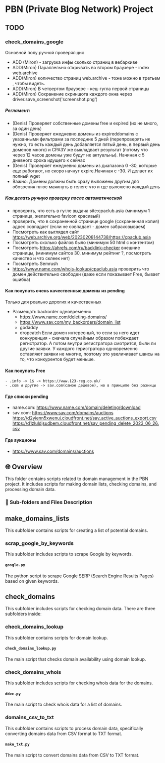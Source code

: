 # PBN (Private Blog Network) Project

## TODO

### check_domains_google




Основной полу ручной проверялщик

- ADD (Miron) - загрузка инфы сколько страниц в вебархиве
- ADD(Miron) Параллельно открывать во втором браузере - index web.archive
- ADD(Miron) количество страниц web.archive - тоже можно в третьем , чтобы видеть.
- ADD(Miron) В четвертом браузере - кеш гугла первой страницы
- ADD(Miron) Сохранение скриншота каждого окна через driver.save_screenshot('screenshot.png')



##### Регламент:
- (Denis) Проверяет собственные домены free и expired (их не много, за один день)
- (Denis) Проверяет ежедневно домены из expireddomains с указанными фильтрами за последние 5 дней (перепроверять не нужно, то есть каждый день добавляется пятый день, в первый день доменов много) и СРАЗУ же выкладвает результат (потому что через 12 часов домены уже будут не актуальны). Начиная с 5 дневного срока идущего к сейчас
- (Denis) Проверяет ежедневно домены из диапазона 0 -30, которые еще работают, но скоро начнут expire.Начиная с -30. И делает их полный wget
- Важно: Домены должны быть сразу выложены другим для обозрения плюс маякнуть в телеге что и где выложено каждый день


##### Как делать ручную проверку после автоматической
- проверить, что есть в гугле выдача site:cpaclub.asia (минимум 1 страница, желательно favicon красивый)
- проверить, что в сохраненной странице google (сохраненная копия) адрес совпадает (если не совпадает - домен забраковываем)
- Посмотреть как выглядел сайт https://web.archive.org/web/20230208144738/https://cpaclub.asia
- Посмотреть сколько файлов было (минимум 50 html с контентом)
- Посмотреть https://ahrefs.com/ru/backlink-checker внешние страницы, (минимум сайтов 30, минимум рейтинг ?, посмотреть качество и что склеек нет)
- Посмотреть Semrush
- https://www.name.com/whois-lookup/cpaclub.asia проверить что домен действительно свободен (даже если показывает Free, бывает ошибка)

#### Как покупать очень качественные домены из pending
Только для реально дорогих и качественных
- Размещать backorder одновременно
    - https://www.name.com/deleting-domains/
    - https://www.sav.com/my_backorders/domain_list
    - godaddy
    - dropcatch
Если домен интересный, то если за него идет конкуренция - сначала случайным образом побеждает регистратор. А потом внутри регистратора смотрится, были ли другие заявки. У каждого геристратора одновременно оставляют заявки не многие, поэтому это увеличивает шансы на то, что конкурентов будет меньше.

#### Как покупать Free
    - .info -> 1$ -> https://www.123-reg.co.uk/
    - .com и другие -> sav.com(самое дешевое), но в принципе без разницы

#### Где списки pending
- name.com: https://www.name.com/domain/deleting/download
- sav.com: https://www.sav.com/domains/auctions https://d2yienn5xwenuj.cloudfront.net/sav_active_auctions_export.csv https://d1zluldjsudbem.cloudfront.net/sav_pending_delete_2023_06_26.csv

#### Где аукционы
- https://www.sav.com/domains/auctions


## 🌐 Overview
This folder contains scripts related to domain management in the PBN project. It includes scripts for making domain lists, checking domains, and processing domain data. 

### 📂  Sub-folders and Files Description

## make_domains_lists
This subfolder contains scripts for creating a list of potential domains.

### scrap_google_by_keywords
This subfolder includes scripts to scrape Google by keywords.

#### `google.py`
The python script to scrape Google SERP (Search Engine Results Pages) based on given keywords.

## check_domains
This subfolder includes scripts for checking domain data. There are three subfolders inside: 

### check_domains_lookup
This subfolder contains scripts for domain lookup.

#### `check_domains_lookup.py`
The main script that checks domain availability using domain lookup.

### check_domains_whois
This subfolder includes scripts for checking whois data for the domains.

#### `ddec.py`
The main script to check whois data for a list of domains.

### domains_csv_to_txt
This subfolder contains scripts to process domain data, specifically converting domains data from CSV format to TXT format.

#### `make_txt.py`
The main script to convert domains data from CSV to TXT format.
